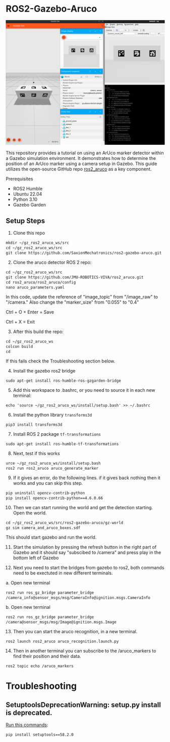 # ROS2-Gazebo-Aruco

<div style="text-align:center;">
  <img src="./images/screenshot.png" alt="screenshot of the tutorial" style="max-width:100%; height:auto;">
</div>

This repository provides a tutorial on using an ArUco marker detector within a Gazebo simulation environment. It demonstrates how to determine the position of an ArUco marker using a camera setup in Gazebo. This guide utilizes the open-source GitHub repo [ros2_aruco](https://github.com/JMU-ROBOTICS-VIVA/ros2_aruco) as a key component.


Prerequisites
  * ROS2 Humble
  * Ubuntu 22.04
  * Python 3.10
  * Gazebo Garden


## Setup Steps
1. Clone this repo 
```
mkdir ~/gz_ros2_aruco_ws/src
cd ~/gz_ros2_aruco_ws/src
git clone https://github.com/SaxionMechatronics/ros2-gazebo-aruco.git
```
2. Clone the aruco detector ROS 2 repo:
```
cd ~/gz_ros2_aruco_ws/src
git clone https://github.com/JMU-ROBOTICS-VIVA/ros2_aruco.git
cd ros2_aruco/ros2_aruco/config
nano aruco_parameters.yaml
```
In this code, update the reference of "image_topic" from "/image_raw" to "/camera."
Also change the "marker_size" from "0.055" to "0.4"

Ctrl + O + Enter = Save

Ctrl + X         = Exit

3. After this build the repo:
```
cd ~/gz_ros2_aruco_ws
colcon build
cd
```
If this fails check the Troubleshooting section below.

4. Install the gazebo ros2 bridge
```
sudo apt-get install ros-humble-ros-gzgarden-bridge
```

5. Add this workspace to .bashrc, or you need to source it in each new terminal:
```
echo 'source ~/gz_ros2_aruco_ws/install/setup.bash' >> ~/.bashrc
```

6. Install the python library `transforms3d` 
 ```
pip3 install transforms3d
```

7. Install ROS 2 package `tf-transformations`
```
sudo apt-get install ros-humble-tf-transformations
```
8. Next, test if this works
```
urce ~/gz_ros2_aruco_ws/install/setup.bash
ros2 run ros2_aruco aruco_generate_marker
```
9. If it gives an error, do the following lines. if it gives back nothing then it works and you can skip this step.
```
pip uninstall opencv-contrib-python
pip install opencv-contrib-python==4.6.0.66
```
10. Then we can start running the world and get the detection starting.
Open the world.
```
cd ~/gz_ros2_aruco_ws/src/ros2-gazebo-aruco/gz-world
gz sim camera_and_aruco_boxes.sdf
```
This should start gazebo and run the world.

11. Start the simulation by pressing the refresh button in the right part of Gazebo and it should say "subscibed to /camera" and press play in the bottom left of Gazebo

12. Next you need to start the bridges from gazebo to ros2, both commands need to be exectuted in new different terminals.

a. Open new terminal
```
ros2 run ros_gz_bridge parameter_bridge /camera_info@sensor_msgs/msg/CameraInfo@ignition.msgs.CameraInfo
```
b. Open new terminal
```
ros2 run ros_gz_bridge parameter_bridge /camera@sensor_msgs/msg/Image@ignition.msgs.Image
```
13. Then you can start the aruco recognition, in a new terminal.
```
ros2 launch ros2_aruco aruco_recognition.launch.py
```

14. Then in another terminal you can subscribe to the /aruco_markers to find their position and their data.
```
ros2 topic echo /aruco_markers
```
# Troubleshooting
## SetuptoolsDeprecationWarning: setup.py install is deprecated.
[Run this commands](https://answers.ros.org/question/396439/setuptoolsdeprecationwarning-setuppy-install-is-deprecated-use-build-and-pip-and-other-standards-based-tools/):
```
pip install setuptools==58.2.0
```